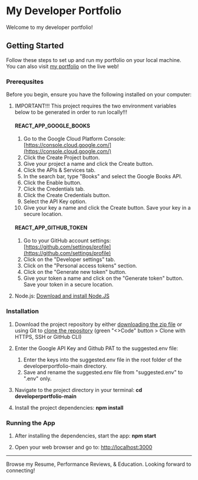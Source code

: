 # My Developer Portfolio

Welcome to my developer portfolio!

## Getting Started

Follow these steps to set up and run my portfolio on your local machine. You can also visit [my portfolio](https://theresa-whynot-developer-portfolio.netlify.app/) on the live web!

### Prerequsites

Before you begin, ensure you have the following installed on your computer:

1. IMPORTANT!!! This project requires the two environment variables below to be generated in order to run locally!!!
   
   #### REACT_APP_GOOGLE_BOOKS
   1. Go to the Google Cloud Platform Console: [https://console.cloud.google.com/](https://console.cloud.google.com/)
   2. Click the Create Project button.
   3. Give your project a name and click the Create button.
   4. Click the APIs & Services tab.
   5. In the search bar, type "Books" and select the Google Books API.
   6. Click the Enable button.
   7. Click the Credentials tab.
   8. Click the Create Credentials button.
   9. Select the API Key option.
   10. Give your key a name and click the Create button. Save your key in a secure location.

   #### REACT_APP_GITHUB_TOKEN
   1. Go to your GitHub account settings: [https://github.com/settings/profile](https://github.com/settings/profile)
   2. Click on the "Developer settings" tab.
   3. Click on the "Personal access tokens" section.
   4. Click on the "Generate new token" button.
   5. Give your token a name and click on the "Generate token" button. Save your token in a secure location.



2. Node.js: [Download and install Node.JS](https://nodejs.org/)


### Installation

1. Download the project repository by either [downloading the zip file](https://github.com/theresa-whynot/developerportfolio/archive/main.zip) or using Git to [clone the repository](https://github.com/theresa-whynot/developerportfolio.git) (green "<>Code" button > Clone with HTTPS, SSH or GitHub CLI) 
   
2. Enter the Google API Key and Github PAT to the suggested.env file:
   1. Enter the keys into the suggested.env file in the root folder of the developerportfolio-main directory.
   2. Save and rename the suggested.env file from "suggested.env" to ".env" only. 
   
3. Navigate to the project directory in your terminal: **cd developerportfolio-main** 
   
4. Install the project dependencies: **npm install**
   
### Running the App

1. After installing the dependencies, start the app: **npm start** 
   
2. Open your web browser and go to: [http://localhost:3000](http://localhost:3000)

---

Browse my Resume, Performance Reviews, & Education. Looking forward to connecting!

